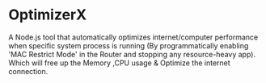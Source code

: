 # OptimizerX
A Node.js tool that automatically optimizes internet/computer performance when specific system process is running (By programmatically enabling 'MAC Restrict Mode' in the Router and stopping any resource-heavy app). Which will free up the Memory ,CPU usage & Optimize the internet connection.
